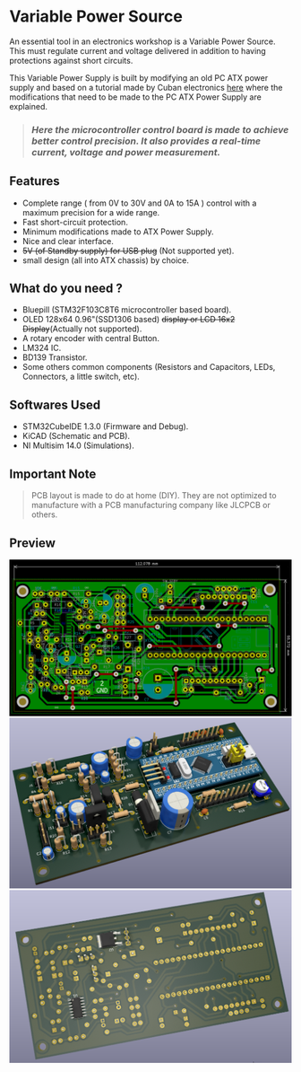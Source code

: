 # Variable Power Source

An essential tool in an electronics workshop is a Variable Power Source. This must regulate current and voltage delivered in addition to having protections against short circuits.

This Variable Power Supply is built by modifying an old PC ATX power supply and based on a tutorial made by Cuban electronics [here](http://cubaelectronica.blogspot.com/2017/06/hacer-fuente-atx-pc-variable-desde-1-28.html) where the modifications that need to be made to the PC ATX Power Supply are explained.

>### _**Here the microcontroller control board is made to achieve better control precision. It also provides a real-time current, voltage and power measurement.**_

## Features

* Complete range ( from 0V to 30V and 0A to 15A ) control with a maximum precision for a wide range.
* Fast short-circuit protection.
* Minimum modifications made to ATX Power Supply.
* Nice and clear interface.
* ~~5V (of Standby supply) for USB plug~~ (Not supported yet).
* small design (all into ATX chassis) by choice.

## What do you need ?

* Bluepill (STM32F103C8T6 microcontroller based board).
* OLED 128x64 0.96"(SSD1306 based)  ~~display or LCD 16x2 Display~~(Actually not supported).
* A rotary encoder with central Button.
* LM324 IC.
* BD139 Transistor.
* Some others common components (Resistors and Capacitors, LEDs, Connectors, a little switch, etc).

## Softwares Used

* STM32CubeIDE 1.3.0 (Firmware and Debug).
* KiCAD (Schematic and PCB).
* NI Multisim 14.0 (Simulations).


## **Important Note**

>PCB layout is made to do at home (DIY). They are not optimized to manufacture with a PCB manufacturing company like JLCPCB or others.

## Preview

![PCB](pcb_preview_1.png)
![PCB](pcb_preview_2.png)
![PCB](pcb_preview_3.png)


